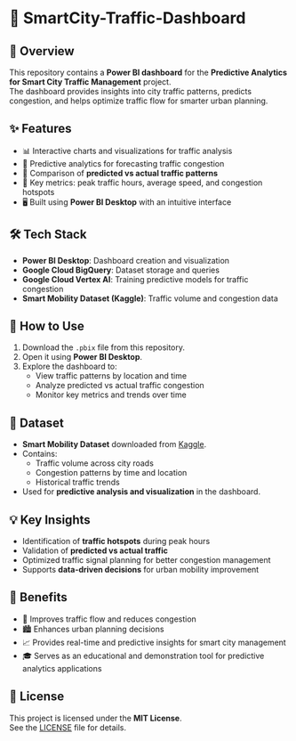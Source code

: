# 🚦 SmartCity-Traffic-Dashboard

## 📝 Overview
This repository contains a **Power BI dashboard** for the **Predictive Analytics for Smart City Traffic Management** project.  
The dashboard provides insights into city traffic patterns, predicts congestion, and helps optimize traffic flow for smarter urban planning.

## ✨ Features
- 📊 Interactive charts and visualizations for traffic analysis
- 🤖 Predictive analytics for forecasting traffic congestion
- 🔄 Comparison of **predicted vs actual traffic patterns**
- 📍 Key metrics: peak traffic hours, average speed, and congestion hotspots
- 🖥️ Built using **Power BI Desktop** with an intuitive interface

## 🛠️ Tech Stack
- **Power BI Desktop**: Dashboard creation and visualization  
- **Google Cloud BigQuery**: Dataset storage and queries  
- **Google Cloud Vertex AI**: Training predictive models for traffic congestion  
- **Smart Mobility Dataset (Kaggle)**: Traffic volume and congestion data  

## 🚀 How to Use
1. Download the `.pbix` file from this repository.
2. Open it using **Power BI Desktop**.
3. Explore the dashboard to:
   - View traffic patterns by location and time
   - Analyze predicted vs actual traffic congestion
   - Monitor key metrics and trends over time

## 📂 Dataset
- **Smart Mobility Dataset** downloaded from [Kaggle](https://www.kaggle.com/datasets).  
- Contains:
  - Traffic volume across city roads
  - Congestion patterns by time and location
  - Historical traffic trends  
- Used for **predictive analysis and visualization** in the dashboard.

## 💡 Key Insights
- Identification of **traffic hotspots** during peak hours
- Validation of **predicted vs actual traffic**
- Optimized traffic signal planning for better congestion management
- Supports **data-driven decisions** for urban mobility improvement

## 🎯 Benefits
- 🚗 Improves traffic flow and reduces congestion
- 🏙️ Enhances urban planning decisions
- 📈 Provides real-time and predictive insights for smart city management
- 🎓 Serves as an educational and demonstration tool for predictive analytics applications

## 📄 License
This project is licensed under the **MIT License**.  
See the [LICENSE](LICENSE) file for details.
